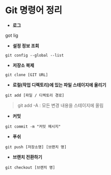 # Git 명령어 정리

- **로그**

got lig

- **설정 정보 조회**

```git config --global --list```

- **저장소 복제**

```git clone [GIT URL]```

- **로컬(작업 디렉토리)에 있는 파일 스테이지에 올리기**

```git add [파일 / 디렉토리 경로]```

> git add -A : 모든 변경 내용을 스테이지에 올림

- **커밋**

```git commit -m "커밋 메시지"```

- **푸쉬**

```git push [저장소명] [브랜치 명]```


- **브랜치 전환하기**

```git checkout [브랜치 명]```

